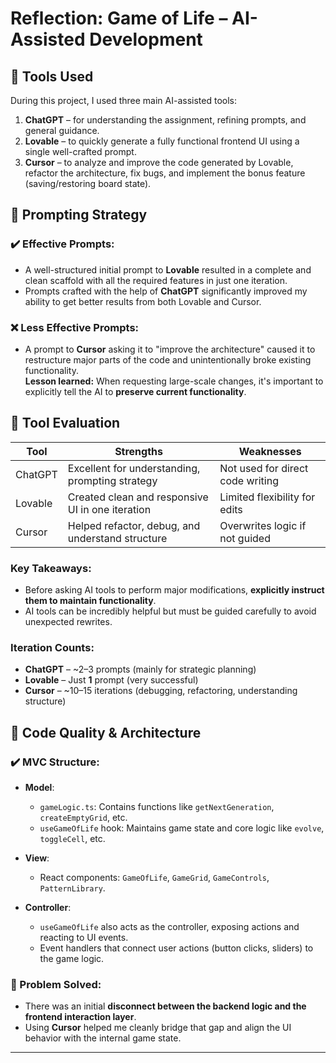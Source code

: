 # Reflection: Game of Life – AI-Assisted Development

## 🧰 Tools Used

During this project, I used three main AI-assisted tools:

1. **ChatGPT** – for understanding the assignment, refining prompts, and general guidance.
2. **Lovable** – to quickly generate a fully functional frontend UI using a single well-crafted prompt.
3. **Cursor** – to analyze and improve the code generated by Lovable, refactor the architecture, fix bugs, and implement the bonus feature (saving/restoring board state).

## 💬 Prompting Strategy

### ✔️ Effective Prompts:
- A well-structured initial prompt to **Lovable** resulted in a complete and clean scaffold with all the required features in just one iteration.
- Prompts crafted with the help of **ChatGPT** significantly improved my ability to get better results from both Lovable and Cursor.

### ❌ Less Effective Prompts:
- A prompt to **Cursor** asking it to "improve the architecture" caused it to restructure major parts of the code and unintentionally broke existing functionality.  
  **Lesson learned:** When requesting large-scale changes, it's important to explicitly tell the AI to **preserve current functionality**.

## 🧠 Tool Evaluation

| Tool     | Strengths                                         | Weaknesses                        |
|----------|---------------------------------------------------|-----------------------------------|
| ChatGPT  | Excellent for understanding, prompting strategy   | Not used for direct code writing  |
| Lovable  | Created clean and responsive UI in one iteration  | Limited flexibility for edits     |
| Cursor   | Helped refactor, debug, and understand structure  | Overwrites logic if not guided    |

### Key Takeaways:
- Before asking AI tools to perform major modifications, **explicitly instruct them to maintain functionality**.
- AI tools can be incredibly helpful but must be guided carefully to avoid unexpected rewrites.

### Iteration Counts:
- **ChatGPT** – ~2–3 prompts (mainly for strategic planning)
- **Lovable** – Just **1** prompt (very successful)
- **Cursor** – ~10–15 iterations (debugging, refactoring, understanding structure)

## 🧹 Code Quality & Architecture

### ✔️ MVC Structure:

- **Model**:  
  - `gameLogic.ts`: Contains functions like `getNextGeneration`, `createEmptyGrid`, etc.
  - `useGameOfLife` hook: Maintains game state and core logic like `evolve`, `toggleCell`, etc.

- **View**:  
  - React components: `GameOfLife`, `GameGrid`, `GameControls`, `PatternLibrary`.

- **Controller**:  
  - `useGameOfLife` also acts as the controller, exposing actions and reacting to UI events.
  - Event handlers that connect user actions (button clicks, sliders) to the game logic.

### 🔧 Problem Solved:
- There was an initial **disconnect between the backend logic and the frontend interaction layer**.
- Using **Cursor** helped me cleanly bridge that gap and align the UI behavior with the internal game state.

---
